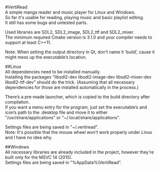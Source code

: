 #VertiRead  
A simple manga reader and music player for Linux and Windows.  
So far it's usable for reading, playing music and basic playlist editing.  
It still has some bugs and untested parts.  
  
Used libraries are SDL2, SDL2_image, SDL2_ttf and SDL2_mixer.  
The minimum required Cmake version is 3.1.0 and your compiler needs to support at least C++11.  
  
Note: When setting the output directory in Qt, don’t name it ‘build’, cause it might mess up the executable’s location.  
  
##Linux  
All dependencies need to be installed manually.  
Installing the packages "libsdl2-dev libsdl2-image-dev libsdl2-mixer-dev libsdl2-ttf-dev" should do the trick. (Assuming that all necessary dependencies for those are installed automatically in the process.)  
  
There’s a pre-made launcher, which is copied to the build directory after compilation.  
If you want a menu entry for the program, just set the executable’s and icon’s path to the .desktop file and move it to either "/usr/share/applications" or "~/.local/share/applications".  
  
Settings files are being saved in "~/.vertiread".  
Note: It's possible that the mouse wheel won't work properly under Linux and I have no idea why.  
  
##Windows  
All necessary libraries are already included in the project, however they're built only for the MSVC 14 (2015).  
Settings files are being saved in "%AppData%\VertiRead".  
